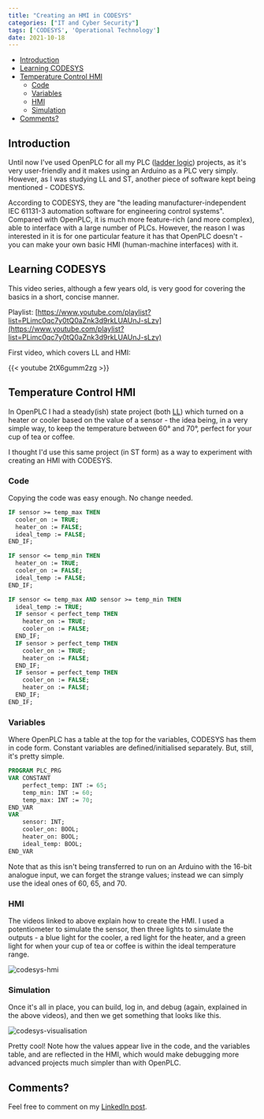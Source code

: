 ```yaml
---
title: "Creating an HMI in CODESYS"
categories: ["IT and Cyber Security"]
tags: ['CODESYS', 'Operational Technology']
date: 2021-10-18
---
```


- [Introduction](#introduction)
- [Learning CODESYS](#learning-codesys)
- [Temperature Control HMI](#temperature-control-hmi)
  - [Code](#code)
  - [Variables](#variables)
  - [HMI](#hmi)
  - [Simulation](#simulation)
- [Comments?](#comments)

## Introduction

Until now I've used OpenPLC for all my PLC ([ladder logic](https://www.jamesgibbins.com/posts/openplc-structured-text/)) projects, as it's very user-friendly and it makes using an Arduino as a PLC very simply. However, as I was studying LL and ST, another piece of software kept being mentioned - CODESYS.

According to CODESYS, they are "the leading manufacturer-independent IEC 61131-3 automation software for engineering control systems". Compared with OpenPLC, it is much more feature-rich (and more complex), able to interface with a large number of PLCs. However, the reason I was interested in it is for one particular feature it has that OpenPLC doesn't - you can make your own basic HMI (human-machine interfaces) with it.

## Learning CODESYS

This video series, although a few years old, is very good for covering the basics in a short, concise manner.

Playlist: [https://www.youtube.com/playlist?list=PLimc0qc7y0tQ0aZnk3d9rkLUAUnJ-sLzv](https://www.youtube.com/playlist?list=PLimc0qc7y0tQ0aZnk3d9rkLUAUnJ-sLzv)

First video, which covers LL and HMI:

{{< youtube 2tX6gumm2zg >}}

## Temperature Control HMI

In OpenPLC I had a steady(ish) state project (both [LL](https://www.jamesgibbins.com/posts/openplc-structured-text/)) which turned on a heater or cooler based on the value of a sensor - the idea being, in a very simple way, to keep the temperature between 60° and 70°, perfect for your cup of tea or coffee.

I thought I'd use this same project (in ST form) as a way to experiment with creating an HMI with CODESYS.

### Code

Copying the code was easy enough. No change needed.

```pascal
IF sensor >= temp_max THEN
  cooler_on := TRUE;
  heater_on := FALSE;
  ideal_temp := FALSE;
END_IF;

IF sensor <= temp_min THEN
  heater_on := TRUE;
  cooler_on := FALSE;
  ideal_temp := FALSE;
END_IF;

IF sensor <= temp_max AND sensor >= temp_min THEN
  ideal_temp := TRUE;
  IF sensor < perfect_temp THEN
    heater_on := TRUE;
    cooler_on := FALSE;
  END_IF;
  IF sensor > perfect_temp THEN
    cooler_on := TRUE;
    heater_on := FALSE;
  END_IF;
  IF sensor = perfect_temp THEN
    cooler_on := FALSE;
    heater_on := FALSE;
  END_IF;
END_IF;
```

### Variables

Where OpenPLC has a table at the top for the variables, CODESYS has them in code form. Constant variables are defined/initialised separately. But, still, it's pretty simple.

```pascal
PROGRAM PLC_PRG
VAR CONSTANT
	perfect_temp: INT := 65;
	temp_min: INT := 60;
	temp_max: INT := 70;
END_VAR
VAR
	sensor: INT;
	cooler_on: BOOL;
	heater_on: BOOL;
	ideal_temp: BOOL;
END_VAR
```

Note that as this isn't being transferred to run on an Arduino with the 16-bit analogue input, we can forget the strange values; instead we can simply use the ideal ones of 60, 65, and 70.

### HMI

The videos linked to above explain how to create the HMI. I used a potentiometer to simulate the sensor, then three lights to simulate the outputs - a blue light for the cooler, a red light for the heater, and a green light for when your cup of tea or coffee is within the ideal temperature range.

![codesys-hmi](/images/old/codesys-hmi.png)

### Simulation

Once it's all in place, you can build, log in, and debug (again, explained in the above videos), and then we get something that looks like this.

![codesys-visualisation](/images/old/codesys-visualisation.gif)

Pretty cool! Note how the values appear live in the code, and the variables table, and are reflected in the HMI, which would make debugging more advanced projects much simpler than with OpenPLC.

## Comments?

Feel free to comment on my [LinkedIn post](https://www.linkedin.com/posts/jamgib_creating-an-hmi-in-codesys-activity-6855759629843079168-2y0L).